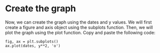 # Create the graph

Now, we can create the graph using the dates and y values. We will first create a figure and axis object using the subplots function. Then, we will plot the graph using the plot function. Copy and paste the following code:

```
fig, ax = plt.subplots()
ax.plot(dates, y**2, 'o')
```
